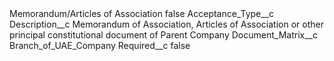 <?xml version="1.0" encoding="UTF-8"?>
<CustomMetadata xmlns="http://soap.sforce.com/2006/04/metadata" xmlns:xsi="http://www.w3.org/2001/XMLSchema-instance" xmlns:xsd="http://www.w3.org/2001/XMLSchema">
    <label>Memorandum/Articles of Association</label>
    <protected>false</protected>
    <values>
        <field>Acceptance_Type__c</field>
        <value xsi:nil="true"/>
    </values>
    <values>
        <field>Description__c</field>
        <value xsi:type="xsd:string">Memorandum of Association, Articles of Association or other principal constitutional document of Parent Company</value>
    </values>
    <values>
        <field>Document_Matrix__c</field>
        <value xsi:type="xsd:string">Branch_of_UAE_Company</value>
    </values>
    <values>
        <field>Required__c</field>
        <value xsi:type="xsd:boolean">false</value>
    </values>
</CustomMetadata>
